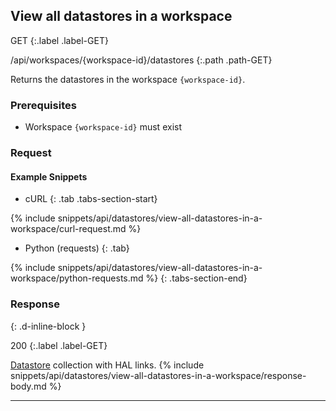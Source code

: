 ## View all datastores in a workspace

GET
{:.label .label-GET}

/api/workspaces/{workspace-id}/datastores
{:.path .path-GET}

Returns the datastores in the workspace `{workspace-id}`.

### Prerequisites
- Workspace `{workspace-id}` must exist

### Request
#### Example Snippets
- cURL
{: .tab .tabs-section-start}

{% include snippets/api/datastores/view-all-datastores-in-a-workspace/curl-request.md %}

- Python (requests)
{: .tab}

{% include snippets/api/datastores/view-all-datastores-in-a-workspace/python-requests.md %}
{: .tabs-section-end}

### Response
{: .d-inline-block }

200
{:.label .label-GET}

[Datastore](#datastore) collection with HAL links.
{% include snippets/api/datastores/view-all-datastores-in-a-workspace/response-body.md %}

---
